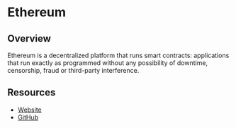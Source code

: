 # Ethereum
## Overview
Ethereum is a decentralized platform that runs smart contracts: applications that run exactly as programmed without any possibility of downtime, censorship, fraud or third-party interference.

## Resources
* [Website](https://www.ethereum.org/)
* [GitHub](https://github.com/ethereum)

